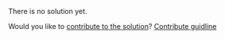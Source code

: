 
There is no solution yet.

Would you like to [contribute to the solution](https://github.com/BFEdev/BFE.dev-solutions/blob/main/css/sticky-footer_en.md)? [Contribute guidline](https://github.com/BFEdev/BFE.dev-solutions#how-to-contribute)
